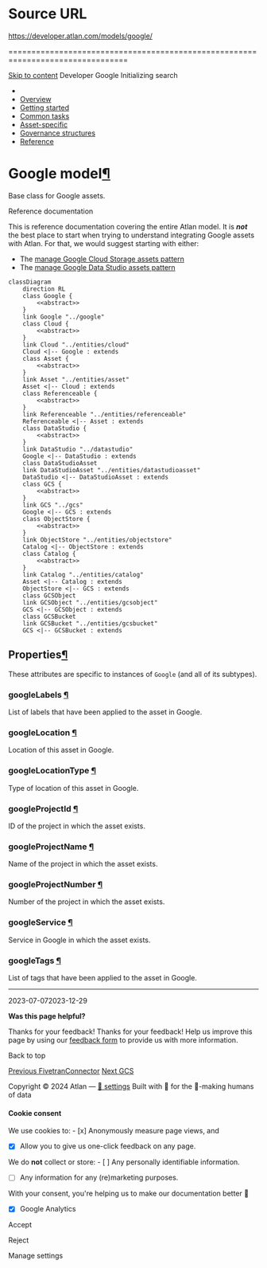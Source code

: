 # Source URL
https://developer.atlan.com/models/google/

================================================================================

<!--
canonical: https://developer.atlan.com/models/google/
meta-content-security-policy: object-src 'none'; base-uri 'self'; manifest-src 'self'; media-src 'self';
meta-description: Dear Developers
meta-generator: mkdocs-1.6.1, mkdocs-material-9.6.14
meta-og-description: Dear Developers
meta-og-image: https://developer.atlan.com/assets/images/social/models/google/index.png
meta-og-image-height: 630
meta-og-image-type: image/png
meta-og-image-width: 1200
meta-og-title: Google - Developer
meta-og-type: website
meta-og-url: https://developer.atlan.com/models/google/
meta-twitter:card: summary_large_image
meta-twitter:description: Dear Developers
meta-twitter:image: https://developer.atlan.com/assets/images/social/models/google/index.png
meta-twitter:title: Google - Developer
meta-viewport: width=device-width,initial-scale=1
title: Google - Developer
-->

[Skip to content](#google-model) Developer Google Initializing search 

* 
* [Overview](../..)
* [Getting started](../../getting-started/)
* [Common tasks](../../snippets/)
* [Asset\-specific](../../patterns/)
* [Governance structures](../../governance/)
* [Reference](../../reference/)

Google model[¶](#google-model "Permanent link")
===============================================

Base class for Google assets.

Reference documentation

This is reference documentation covering the entire Atlan model. It is ***not*** the best place to start when trying to understand integrating Google assets with Atlan. For that, we would suggest starting with either:

* The [manage Google Cloud Storage assets pattern](../../patterns/create/gcs/)
* The [manage Google Data Studio assets pattern](../../patterns/create/gds/)

```
classDiagram
    direction RL
    class Google {
        <<abstract>>
    }
    link Google "../google"
    class Cloud {
        <<abstract>>
    }
    link Cloud "../entities/cloud"
    Cloud <|-- Google : extends
    class Asset {
        <<abstract>>
    }
    link Asset "../entities/asset"
    Asset <|-- Cloud : extends
    class Referenceable {
        <<abstract>>
    }
    link Referenceable "../entities/referenceable"
    Referenceable <|-- Asset : extends
    class DataStudio {
        <<abstract>>
    }
    link DataStudio "../datastudio"
    Google <|-- DataStudio : extends
    class DataStudioAsset
    link DataStudioAsset "../entities/datastudioasset"
    DataStudio <|-- DataStudioAsset : extends
    class GCS {
        <<abstract>>
    }
    link GCS "../gcs"
    Google <|-- GCS : extends
    class ObjectStore {
        <<abstract>>
    }
    link ObjectStore "../entities/objectstore"
    Catalog <|-- ObjectStore : extends
    class Catalog {
        <<abstract>>
    }
    link Catalog "../entities/catalog"
    Asset <|-- Catalog : extends
    ObjectStore <|-- GCS : extends
    class GCSObject
    link GCSObject "../entities/gcsobject"
    GCS <|-- GCSObject : extends
    class GCSBucket
    link GCSBucket "../entities/gcsbucket"
    GCS <|-- GCSBucket : extends
```

Properties[¶](#properties "Permanent link")
-------------------------------------------

These attributes are specific to instances of `Google` (and all of its subtypes).

### googleLabels [¶](#googlelabels "Permanent link")

List of labels that have been applied to the asset in Google.

### googleLocation [¶](#googlelocation "Permanent link")

Location of this asset in Google.

### googleLocationType [¶](#googlelocationtype "Permanent link")

Type of location of this asset in Google.

### googleProjectId [¶](#googleprojectid "Permanent link")

ID of the project in which the asset exists.

### googleProjectName [¶](#googleprojectname "Permanent link")

Name of the project in which the asset exists.

### googleProjectNumber [¶](#googleprojectnumber "Permanent link")

Number of the project in which the asset exists.

### googleService [¶](#googleservice "Permanent link")

Service in Google in which the asset exists.

### googleTags [¶](#googletags "Permanent link")

List of tags that have been applied to the asset in Google.

---

2023\-07\-072023\-12\-29

**Was this page helpful?**

Thanks for your feedback! Thanks for your feedback! Help us improve this page by using our [feedback form](https://docs.google.com/forms/d/e/1FAIpQLScfoq7vqEn8S4QvN0ehPp0MRy6WYK5x-okJDqD69lHgoPPWtg/viewform?usp=pp_url&entry.1800719315=/models/google/) to provide us with more information. 

Back to top

[Previous FivetranConnector](../entities/fivetranconnector/) [Next GCS](../gcs/) 

Copyright © 2024 Atlan — [🍪 settings](#__consent) 
Built with 💙 for the 🤖\-making humans of data 

#### Cookie consent

We use cookies to: - [x] Anonymously measure page views, and
- [x] Allow you to give us one\-click feedback on any page.

 We do **not** collect or store: - [ ] Any personally identifiable information.
- [ ] Any information for any (re)marketing purposes.

 With your consent, you're helping us to make our documentation better 💙

- [x] Google Analytics

Accept

Reject

Manage settings

